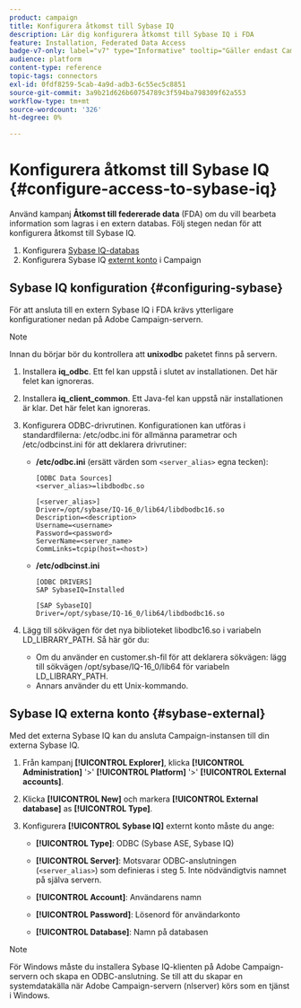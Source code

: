 ```yaml
---
product: campaign
title: Konfigurera åtkomst till Sybase IQ
description: Lär dig konfigurera åtkomst till Sybase IQ i FDA
feature: Installation, Federated Data Access
badge-v7-only: label="v7" type="Informative" tooltip="Gäller endast Campaign Classic v7"
audience: platform
content-type: reference
topic-tags: connectors
exl-id: 0fdf8259-5cab-4a9d-adb3-6c55ec5c8851
source-git-commit: 3a9b21d626b60754789c3f594ba798309f62a553
workflow-type: tm+mt
source-wordcount: '326'
ht-degree: 0%

---
```


# Konfigurera åtkomst till Sybase IQ {#configure-access-to-sybase-iq}



Använd kampanj **Åtkomst till federerade data** (FDA) om du vill bearbeta information som lagras i en extern databas. Följ stegen nedan för att konfigurera åtkomst till Sybase IQ.

1. Konfigurera [Sybase IQ-databas](#configuring-sybase)
1. Konfigurera Sybase IQ [externt konto](#sybase-external) i Campaign

## Sybase IQ konfiguration {#configuring-sybase}

För att ansluta till en extern Sybase IQ i FDA krävs ytterligare konfigurationer nedan på Adobe Campaign-servern.

>[!NOTE]
>
>Innan du börjar bör du kontrollera att **unixodbc** paketet finns på servern.

1. Installera **iq_odbc**. Ett fel kan uppstå i slutet av installationen. Det här felet kan ignoreras.

1. Installera **iq_client_common**. Ett Java-fel kan uppstå när installationen är klar. Det här felet kan ignoreras.

1. Konfigurera ODBC-drivrutinen. Konfigurationen kan utföras i standardfilerna: /etc/odbc.ini för allmänna parametrar och /etc/odbcinst.ini för att deklarera drivrutiner:

   * **/etc/odbc.ini** (ersätt värden som `<server_alias>` egna tecken):

     ```
     [ODBC Data Sources]
     <server_alias>=libdbodbc.so
     
     [<server_alias>]
     Driver=/opt/sybase/IQ-16_0/lib64/libdbodbc16.so
     Description=<description>
     Username=<username>
     Password=<password>
     ServerName=<server_name>
     CommLinks=tcpip(host=<host>)
     ```

   * **/etc/odbcinst.ini**

     ```
     [ODBC DRIVERS]
     SAP SybaseIQ=Installed
     
     [SAP SybaseIQ]
     Driver=/opt/sybase/IQ-16_0/lib64/libdbodbc16.so
     ```

1. Lägg till sökvägen för det nya biblioteket libodbc16.so i variabeln LD_LIBRARY_PATH. Så här gör du:

   * Om du använder en customer.sh-fil för att deklarera sökvägen: lägg till sökvägen /opt/sybase/IQ-16_0/lib64 för variabeln LD_LIBRARY_PATH.
   * Annars använder du ett Unix-kommando.

## Sybase IQ externa konto {#sybase-external}

Med det externa Sybase IQ kan du ansluta Campaign-instansen till din externa Sybase IQ.

1. Från kampanj **[!UICONTROL Explorer]**, klicka **[!UICONTROL Administration]** &#39;>&#39; **[!UICONTROL Platform]** &#39;>&#39; **[!UICONTROL External accounts]**.

1. Klicka **[!UICONTROL New]** och markera **[!UICONTROL External database]** as **[!UICONTROL Type]**.

1. Konfigurera **[!UICONTROL Sybase IQ]** externt konto måste du ange:

   * **[!UICONTROL Type]**: ODBC (Sybase ASE, Sybase IQ)

   * **[!UICONTROL Server]**: Motsvarar ODBC-anslutningen (`<server_alias>`) som definieras i steg 5. Inte nödvändigtvis namnet på själva servern.

   * **[!UICONTROL Account]**: Användarens namn

   * **[!UICONTROL Password]**: Lösenord för användarkonto

   * **[!UICONTROL Database]**: Namn på databasen

>[!NOTE]
>
>För Windows måste du installera Sybase IQ-klienten på Adobe Campaign-servern och skapa en ODBC-anslutning. Se till att du skapar en systemdatakälla när Adobe Campaign-servern (nlserver) körs som en tjänst i Windows.
